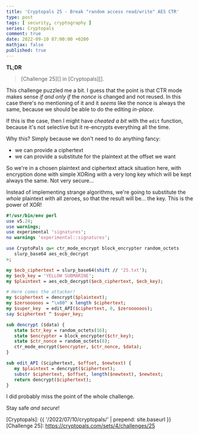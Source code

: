 ```yaml
---
title: 'Cryptopals 25 - Break "random access read/write" AES CTR'
type: post
tags: [ security, cryptography ]
series: Cryptopals
comment: true
date: 2022-09-10 07:00:00 +0200
mathjax: false
published: true
---
```


**TL;DR**

> [Challenge 25][] in [Cryptopals][].

This challenge puzzled me a bit. I guess that the point is that CTR mode
makes sense *if and only if* the *nonce* is changed and not reused. In
this case there's no mentioning of it and it *seems* like the nonce is
always the same, because we should be able to do the editing *in-place*.

If this is the case, then I might have *cheated a bit* with the `edit`
function, because it's not selective but it re-encrypts everything all
the time.

Why this? Simply because we don't need to do anything fancy:

- we can provide a ciphertext
- we can provide a substitute for the plaintext at the offset we want

So we're in a chosen plaintext and ciphertext attack situation here,
with encryption done with simple XORing with a very long key which will
be kept always the same. Not very secure...

Instead of implementing strange algorithms, we're going to substitute
the *whole* plaintext with all zeroes, so that the result will be... the
key. This is the power of XOR!

```perl
#!/usr/bin/env perl
use v5.24;
use warnings;
use experimental 'signatures';
no warnings 'experimental::signatures';

use CryptoPals qw< ctr_mode_encrypt block_encrypter random_octets
   slurp_base64 aes_ecb_decrypt
>;

my $ecb_ciphertext = slurp_base64(shift // '25.txt');
my $ecb_key = 'YELLOW SUBMARINE';
my $plaintext = aes_ecb_decrypt($ecb_ciphertext, $ecb_key);

# Here comes the attacker!
my $ciphertext = dencrypt($plaintext);
my $zeroooooos = "\x00" x length $ciphertext;
my $super_key  = edit_API($ciphertext, 0, $zeroooooos);
say $ciphertext ^ $super_key;

sub dencrypt ($data) {
   state $ctr_key = random_octets(16);
   state $encrypter = block_encrypter($ctr_key);
   state $ctr_nonce = random_octets(8);
   ctr_mode_encrypt($encrypter, $ctr_nonce, $data);
}

sub edit_API ($ciphertext, $offset, $newtext) {
   my $plaintext = dencrypt($ciphertext);
   substr $ciphertext, $offset, length($newtext), $newtext;
   return dencrypt($ciphertext);
}
```

I did probably miss the point of the whole challenge.

Stay safe *and secure*!

[Perl]: https://www.perl.org/
[Cryptopals]: {{ '/2022/07/10/cryptopals/' | prepend: site.baseurl }}
[Challenge 25]: https://cryptopals.com/sets/4/challenges/25
